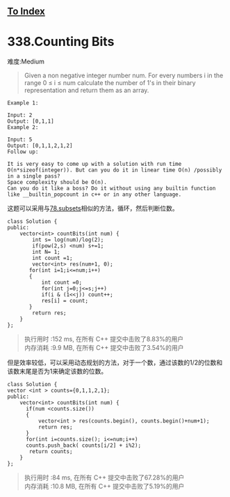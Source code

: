 [To Index](/index.md)
---
# 338.Counting Bits
难度:Medium
> Given a non negative integer number num. For every numbers i in the range 0 ≤ i ≤ num calculate the number of 1's in their binary representation and return them as an array.

```
Example 1:

Input: 2
Output: [0,1,1]
Example 2:

Input: 5
Output: [0,1,1,2,1,2]
Follow up:

It is very easy to come up with a solution with run time O(n*sizeof(integer)). But can you do it in linear time O(n) /possibly in a single pass?
Space complexity should be O(n).
Can you do it like a boss? Do it without using any builtin function like __builtin_popcount in c++ or in any other language.
```

这题可以采用与[78.subsets](/78.subsets.md)相似的方法，循环，然后判断位数。  

```
class Solution {
public:
    vector<int> countBits(int num) {
        int s= log(num)/log(2);
        if(pow(2,s) <num) s+=1;
        int N= 1;
        int count =1;
        vector<int> res(num+1, 0);
       for(int i=1;i<=num;i++)
       {
           int count =0;
           for(int j=0;j<=s;j++)
           if(i & (1<<j)) count++;
           res[i] = count;
       }
        return res;
    }
};
```



> 执行用时 :152 ms, 在所有 C++ 提交中击败了8.83%的用户   
内存消耗 :9.9 MB, 在所有 C++ 提交中击败了3.54%的用户

但是效率较低，可以采用动态规划的方法，对于一个数，通过该数的1/2的位数和该数末尾是否为1来确定该数的位数。

```
class Solution {
vector <int > counts={0,1,1,2,1};
public:
    vector<int> countBits(int num) {
      if(num <counts.size()) 
      {
          vector<int > res(counts.begin(), counts.begin()+num+1);
          return res;
      }
      for(int i=counts.size(); i<=num;i++)
      counts.push_back( counts[i/2] + i%2);
       return counts;
    }
};
```


> 执行用时 :84 ms, 在所有 C++ 提交中击败了67.28%的用户   
内存消耗 :10.8 MB, 在所有 C++ 提交中击败了5.19%的用户

